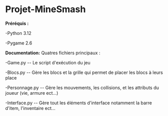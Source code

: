 # Projet-MineSmash

**Préréquis :**

  -Python 3.12
  
  -Pygame 2.6

**Documentation:**
  Quatres fichiers principaux :
  
  -Game.py -- Le script d'exécution du jeu
  
  -Blocs.py -- Gère les blocs et la grille qui permet de placer les blocs à leurs place

  -Personnage.py -- Gère les mouvements, les collisions, et les attributs du joueur (vie, armure ect...)

  -Interface.py -- Gère tout les éléments d'interface notamment la barre d'item, l'inventaire ect...

